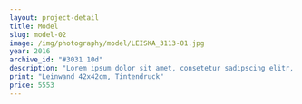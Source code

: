 ```yaml
---
layout: project-detail
title: Model
slug: model-02
image: /img/photography/model/LEISKA_3113-01.jpg
year: 2016
archive_id: "#3031 10d"
description: "Lorem ipsum dolor sit amet, consetetur sadipscing elitr, sed diam nonumy eirmod tempor invidunt ut labore et dolore magna aliquyam erat, sed diam voluptua. At vero eos et accusam et justo duo dolores et ea rebum. Stet clita kasd gubergren, no sea takimata sanctus est Lorem ipsum dolor sit amet. Lorem ipsum dolor sit amet, consetetur sadipscing elitr, sed diam"
print: "Leinwand 42x42cm, Tintendruck"
price: 5553
---
```

